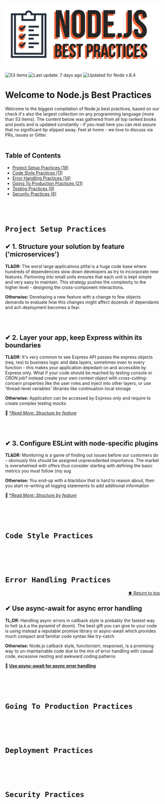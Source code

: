 <!--- # Node.js Best Practices -->
<!--- ![Node.js Best Practices](assets/images/banner-2.jpg) -->
<h1 align="center">
  <img src="../../assets/images/banner-3.jpg" alt="Node.js Best Practices" />
</h1>

<img src="https://img.shields.io/badge/⚙%20Item%20count%20-%2053%20Best%20practices-blue.svg" alt="53 items"/> <img src="https://img.shields.io/badge/%F0%9F%93%85%20Last%20update%20-%206%20days%20ago-green.svg" alt="Last update: 7 days ago"/> <img src="https://img.shields.io/badge/%E2%9C%94%20Updated%20For%20Version%20-%20Node%208.4-brightgreen.svg" alt="Updated for Node v.8.4"/>

<!--- ![Node.js Best Practices](assets/images/banner-1.png) -->

# Welcome to Node.js Best Practices

Welcome to the biggest compilation of Node.js best practices, based on our check it's also the largest collection on any programming language (more than 53 items). The content below was gathered from all top ranked books and posts and is updated constantly - if you read here you can rest assure that no significant tip slipped away. Feel at home - we love to discuss via PRs, issues or Gitter.
<br/><br/>
## Table of Contents
* [Project Setup Practices (18)](#project-setup-practices)
* [Code Style Practices (11) ](#code-style-practices)
* [Error Handling Practices (14) ](#error-handling-practices)
* [Going To Production Practices (21) ](#going-to-production-practices)
* [Testing Practices (9) ](#deployment-practices)
* [Security Practices (8) ](#security-practices)

<br/><br/>
# `Project Setup Practices`

## ✔ 1. Structure your solution by feature ('microservices')

**TL&DR:** The worst large applications pitfal is a huge code base where hundreds of dependencies slow down developers as try to incorporate new features. Partioning into small units ensures that each unit is kept simple and very easy to maintain. This strategy pushes the complexity to the higher level - designing the cross-component interactions. 

**Otherwise:** Developing a new feature with a change to few objects demands to evaluate how this changes might affect dozends of dependants and ach deployment becomes a fear.

<br/><br/>

## ✔ 2. Layer your app, keep Express within its boundaries

**TL&DR:** It's very common to see Express API passes the express objects (req, res) to business logic and data layers, sometimes even to every function - this makes your application depedant on and accessible by Express only. What if your code should be reached by testing console or CRON job? instead create your own context object with cross-cutting-concern properties like the user roles and inject into other layers, or use 'thread-level variables' libraries like continuation local storage

**Otherwise:** Application can be accessed by Express only and require to create complex testing mocks

🔗 [**Read More: Structure by feature*](../errorhandling/asyncerrorhandling.md)


<br/><br/>

## ✔ 3. Configure ESLint with node-specific plugins

**TL&DR:** Monitoring is a game of finding out issues before our customers do – obviously this should be assigned unprecedented importance. The market is overwhelmed with offers thus consider starting with defining the basic metrics you must follow (my sug

**Otherwise:** You end-up with a blackbox that is hard to reason about, then you start re-writing all logging statements to add additional information

🔗 [**Read More: Structure by feature*](../errorhandling/asyncerrorhandling.md)


<br/><br/><br/>
# `Code Style Practices`


<br/><br/><br/>
# `Error Handling Practices`
<p align="right"><a href="#table-of-contents">⬆ Return to top</a></p>

## ✔ Use async-await for async error handling

**TL;DR:** Handling async errors in callback style is probably the fastest way to hell (a.k.a the pyramid of doom). The best gift you can give to your code is using instead a reputable promise library or async-await which provides much compact and familiar code syntax like try-catch

**Otherwise:** Node.js callback style, function(err, response), is a promising way to un-maintainable code due to the mix of error handling with casual code, excessive nesting and awkward coding patterns

🔗 [**Use async-await for async error handling**](../errorhandling/asyncerrorhandling.md)



<br/><br/><br/>
# `Going To Production Practices`


<br/><br/><br/>
# `Deployment Practices`


<br/><br/><br/>
# `Security Practices`

